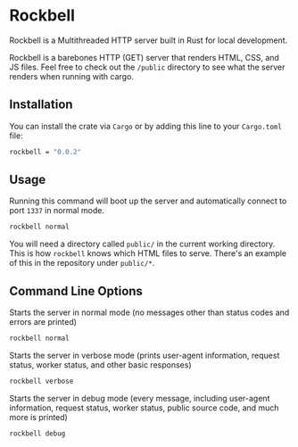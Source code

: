# Rockbell

Rockbell is a Multithreaded HTTP server built in Rust for local development. 

Rockbell is a barebones HTTP (GET) server that renders HTML, CSS, and JS files. Feel free to check out the `/public` directory to see what the server renders when running with cargo.

## Installation
You can install the crate via `Cargo` or by adding this line to your `Cargo.toml` file:
```bash
rockbell = "0.0.2"
```

## Usage
Running this command will boot up the server and automatically connect to port `1337` in normal mode.
```bash
rockbell normal
```

You will need a directory called `public/` in the current working directory. This is how `rockbell` knows which HTML files to serve. There's an example of this in the repository under `public/*`.

## Command Line Options

Starts the server in normal mode (no messages other than status codes and errors are printed)
```bash
rockbell normal
```

Starts the server in verbose mode (prints user-agent information, request status, worker status, and other basic responses)
```bash
rockbell verbose
```

Starts the server in debug mode (every message, including user-agent information, request status, worker status, public source code, and much more is printed)
```bash
rockbell debug
```